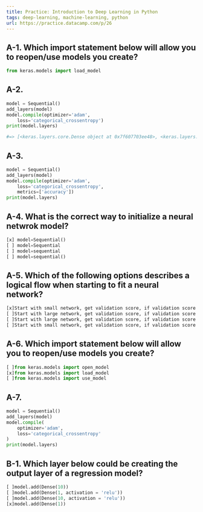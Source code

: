 ```yaml
---
title: Practice: Introduction to Deep Learning in Python
tags: deep-learning, machine-learning, python
url: https://practice.datacamp.com/p/26
---
```


## A-1. Which import statement below will allow you to reopen/use models you create?
```python
from keras.models import load_model
```

## A-2.
```python
model = Sequential()
add_layers(model)
model.compile(optimizer='adam',
    loss='categorical_crossentropy')
print(model.layers)

#=> [<keras.layers.core.Dense object at 0x7f607703ee48>, <keras.layers.core.Dense object at 0x7f60770424e0>]
```

## A-3.
```python
model = Sequential()
add_layers(model)
model.compile(optimizer='adam',
    loss='categorical_crossentropy',
    metrics=['accuracy'])
print(model.layers)
```

## A-4. What is the correct way to initialize a neural netwrok model?
```python
[x] model=Sequential()
[ ] model=Sequential
[ ] model=sequential
[ ] model=sequential()
```

## A-5. Which of the following options describes a logical flow when starting to fit a neural network?
```txt
[x]Start with small network, get validation score, if validation score is still getting better, increase model capacity
[ ]Start with large network, get validation score, if validation score is still getting better, increase model capacity
[ ]Start with large network, get validation score, if validation score is still getting better, decrease model capacity
[ ]Start with small network, get validation score, if validation score is still getting better, decrease model capacity
```

## A-6. Which import statement below will allow you to reopen/use models you create?
```python
[ ]from keras.models import open_model
[x]from keras.models import load_model
[ ]from keras.models import use_model
```

## A-7.
```python
model = Sequential()
add_layers(model)
model.compile(
    optimizer='adam',
    loss='categorical_crossentropy'
)
print(model.layers)
```

## B-1. Which layer below could be creating the output layer of a regression model?
```python
[ ]model.add(Dense(10))
[ ]model.add(Dense(1, activation = 'relu'))
[ ]model.add(Dense(10, activation = 'relu'))
[x]model.add(Dense(1))
```
